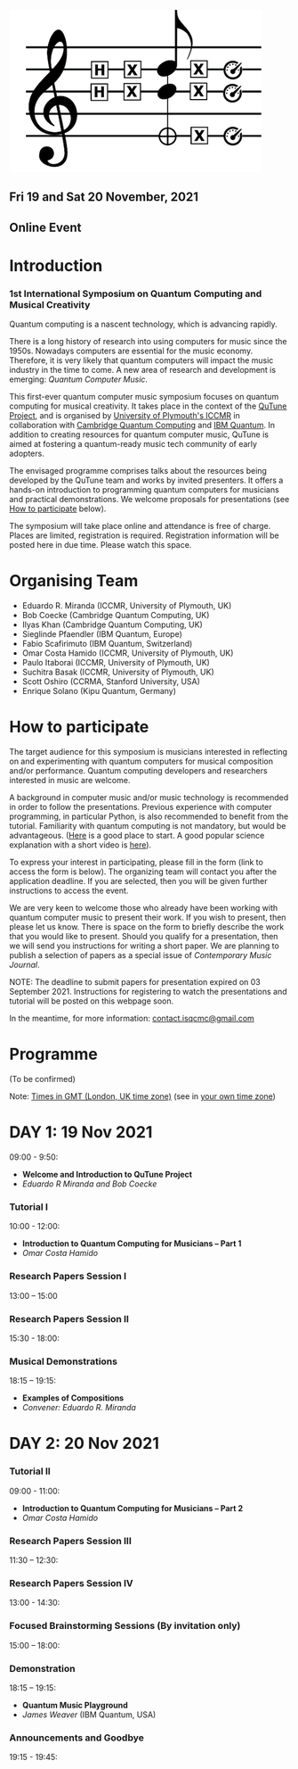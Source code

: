 ![img](./img.png)


## Fri 19 and Sat 20 November, 2021 
## Online Event

# Introduction
### 1st International Symposium on Quantum Computing and Musical Creativity

Quantum computing is a nascent technology, which is advancing rapidly. 

There is a long history of research into using computers for music since the 1950s. Nowadays computers are essential for the music economy. Therefore, it is very likely that quantum computers will impact the music industry in the time to come. A new area of research and development is emerging: _Quantum Computer Music_.

This first-ever quantum computer music symposium focuses on quantum computing for musical creativity. It takes place in the context of the [QuTune Project](https://iccmr-quantum.github.io/), and is organised by [University of Plymouth's ICCMR](http://cmr.soc.plymouth.ac.uk/) in collaboration with [Cambridge Quantum Computing](https://cambridgequantum.com/) and [IBM Quantum](https://www.ibm.com/quantum-computing/). In addition to creating resources for quantum computer music, QuTune is aimed at fostering a quantum-ready music tech community of early adopters.

The envisaged programme comprises talks about the resources being developed by the QuTune team and works by invited presenters. It offers a hands-on introduction to programming quantum computers for musicians and practical demonstrations. We welcome proposals for presentations (see [How to participate](#how-to-participate) below).

The symposium will take place online and attendance is free of charge. Places are limited, registration is required. Registration information will be posted here in due time. Please watch this space.

# Organising Team
- Eduardo R. Miranda (ICCMR, University of Plymouth, UK)
- Bob Coecke (Cambridge Quantum Computing, UK)
- Ilyas Khan (Cambridge Quantum Computing, UK)
- Sieglinde Pfaendler (IBM Quantum, Europe)
- Fabio Scafirimuto (IBM Quantum, Switzerland)
- Omar Costa Hamido (ICCMR, University of Plymouth, UK)
- Paulo Itaborai (ICCMR, University of Plymouth, UK)
- Suchitra Basak (ICCMR, University of Plymouth, UK)
- Scott Oshiro (CCRMA, Stanford University, USA)
- Enrique Solano (Kipu Quantum, Germany)

# How to participate

The target audience for this symposium is musicians interested in reflecting on and experimenting with quantum computers for musical composition and/or performance. Quantum computing developers and researchers interested in music are welcome. 

A background in computer music and/or music technology is recommended in order to follow the presentations. Previous experience with computer programming, in particular Python, is also recommended to benefit from the tutorial. Familiarity with quantum computing is not mandatory, but would be advantageous. ([Here](https://www.ibm.com/quantum-computing/what-is-quantum-computing/) is a good place to start. A good popular science explanation with a short video is [here](https://www.quantamagazine.org/why-is-quantum-computing-so-hard-to-explain-20210608/)).

To express your interest in participating, please fill in the form (link to access the form is below).  The organizing team will contact you after the application deadline. If you are selected, then you will be given further instructions to access the event.

We are very keen to welcome those who already have been working with quantum computer music to present their work. If you wish to present, then please let us know. There is space on the form to briefly describe the work that you would like to present. Should you qualify for a presentation, then we will send you instructions for writing a short paper. We are planning to publish a selection of papers as a special issue of _Contemporary Music Journal_.

NOTE: The deadline to submit papers for presentation expired on 03 September 2021. Instructions for registering to watch the presentations and tutorial will be posted on this webpage soon.

In the meantime, for more information: contact.isqcmc@gmail.com

# Programme
(To be confirmed)

Note: <u>Times in GMT (London, UK time zone)</u> (see in [your own time zone](https://www.inyourowntime.zone/2021-11-19_09.00_Europe.London))

# DAY 1: 19 Nov 2021 

09:00 - 9:50:
- **Welcome and Introduction to QuTune Project**
- _Eduardo R Miranda and Bob Coecke_ 

### Tutorial I

10:00 - 12:00:
- **Introduction to Quantum Computing for Musicians – Part 1**
- _Omar Costa Hamido_

### Research Papers Session I

13:00 – 15:00 

### Research Papers Session II

15:30 - 18:00: 

### Musical Demonstrations

18:15 – 19:15: 

- **Examples of Compositions**
- _Convener: Eduardo R. Miranda_

#  DAY 2: 20 Nov 2021

### Tutorial II

09:00 - 11:00:
- **Introduction to Quantum Computing for Musicians – Part 2**
- _Omar Costa Hamido_

### Research Papers Session III

11:30 – 12:30: 

### Research Papers Session IV

13:00 - 14:30:

### Focused Brainstorming Sessions (By invitation only)

15:00 – 18:00: 

### Demonstration

18:15 – 19:15: 

- **Quantum Music Playground**
- _James Weaver_ (IBM Quantum, USA)

### Announcements and Goodbye

19:15 - 19:45:
